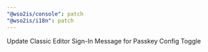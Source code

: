 ```yaml
---
"@wso2is/console": patch
"@wso2is/i18n": patch
---
```


Update Classic Editor Sign-In Message for Passkey Config Toggle
